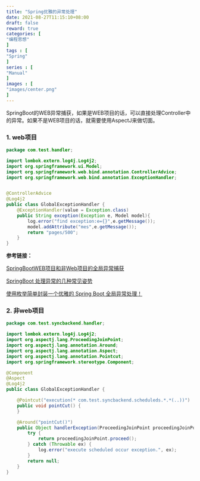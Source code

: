 ```yaml
---
title: "Spring优雅的异常处理"
date: 2021-08-27T11:15:10+08:00
draft: false
reward: true
categories: [
"编程思想"
]
tags : [
"Spring"
]
series : [
"Manual"
]
images : [
"images/center.png"
]
---
```


[comment]: <> (# Spring优雅的异常处理)

SpringBoot的WEB异常捕获，如果是WEB项目的话，可以直接处理Controller中的异常。如果不是WEB项目的话，就需要使用AspectJ来做切面。
### 1. web项目

```java
package com.test.handler;

import lombok.extern.log4j.Log4j2;
import org.springframework.ui.Model;
import org.springframework.web.bind.annotation.ControllerAdvice;
import org.springframework.web.bind.annotation.ExceptionHandler;


@ControllerAdvice
@Log4j2
public class GlobalExceptionHandler {
    @ExceptionHandler(value = Exception.class)
    public String exception(Exception e, Model model){
        log.error("find exception:e={}",e.getMessage());
        model.addAttribute("mes",e.getMessage());
        return "pages/500";
    }
}
```

**参考链接：**

[SpringBootWEB项目和非Web项目的全局异常捕获](https://www.cnblogs.com/songxingzhu/p/9718670.html)

[SpringBoot 处理异常的几种常见姿势](https://mp.weixin.qq.com/s?__biz=Mzg2OTA0Njk0OA==&mid=2247485568&idx=2&sn=c5ba880fd0c5d82e39531fa42cb036ac&chksm=cea2474bf9d5ce5dcbc6a5f6580198fdce4bc92ef577579183a729cb5d1430e4994720d59b34&token=1729829670&lang=zh_CN&scene=21#wechat_redirect)

[使用枚举简单封装一个优雅的 Spring Boot 全局异常处理！](https://mp.weixin.qq.com/s?__biz=Mzg2OTA0Njk0OA==&mid=2247486379&idx=2&sn=48c29ae65b3ed874749f0803f0e4d90e&chksm=cea24460f9d5cd769ed53ad7e17c97a7963a89f5350e370be633db0ae8d783c3a3dbd58c70f8&scene=178&cur_album_id=1322577180722872320#rd)

### 2. 非web项目

```java
package com.test.syncbackend.handler;

import lombok.extern.log4j.Log4j2;
import org.aspectj.lang.ProceedingJoinPoint;
import org.aspectj.lang.annotation.Around;
import org.aspectj.lang.annotation.Aspect;
import org.aspectj.lang.annotation.Pointcut;
import org.springframework.stereotype.Component;

@Component
@Aspect
@Log4j2
public class GlobalExceptionHandler {

    @Pointcut("execution(* com.test.syncbackend.scheduleds.*.*(..))")
    public void pointCut() {
    }

    @Around("pointCut()")
    public Object handlerException(ProceedingJoinPoint proceedingJoinPoint) {
        try {
            return proceedingJoinPoint.proceed();
        } catch (Throwable ex) {
            log.error("execute scheduled occur exception.", ex);
        }
        return null;
    }
}
```

